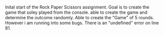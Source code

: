 Inital start of the Rock Paper Scissors assignment. Goal is to create the game that soley played from the console.
able to create the game and determine the outcome randomly.
Able to create the "Game" of 5 rounds. However i am running into some bugs. There is an "undefined" error on line 81. 